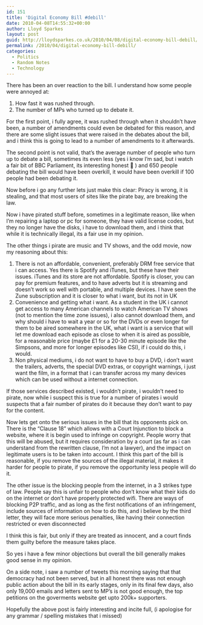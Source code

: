 ```yaml
---
id: 151
title: 'Digital Economy Bill #debill'
date: 2010-04-08T14:55:32+00:00
author: Lloyd Sparkes
layout: post
guid: http://lloydsparkes.co.uk/2010/04/08/digital-economy-bill-debill/
permalink: /2010/04/digital-economy-bill-debill/
categories:
  - Politics
  - Random Notes
  - Technology
---
```

There has been an over reaction to the bill. I understand how some people were annoyed at:

  1. How fast it was rushed through.
  2. The number of MPs who turned up to debate it.

For the first point, i fully agree, it was rushed through when it shouldn&#8217;t have been, a number of amendments could even be debated for this reason, and there are some slight issues that were raised in the debates about the bill, and i think this is going to lead to a number of amendments to it afterwards.

The second point is not valid, that&#8217;s the average number of people who turn up to debate a bill, sometimes its even less (yes i know I&#8217;m sad, but i watch a fair bit of BBC Parliament, its interesting honest 🙂 ) and 650 people debating the bill would have been overkill, it would have been overkill if 100 people had been debating it.

Now before i go any further lets just make this clear: Piracy is wrong, it is stealing, and that most users of sites like the pirate bay, are breaking the law.

Now i have pirated stuff before, sometimes in a legitimate reason, like when I&#8217;m repairing a laptop or pc for someone, they have valid license codes, but they no longer have the disks, i have to download them, and i think that while it is technically illegal, its a fair use in my opinion.

The other things i pirate are music and TV shows, and the odd movie, now my reasoning about this:

  1. There is not an affordable, convenient, preferably DRM free service that i can access. Yes there is Spotify and iTunes, but these have their issues. iTunes and its store are not affordable. Spotify is closer, you can pay for premium features, and to have adverts but it is streaming and doesn&#8217;t work so well with portable, and multiple devices. I have seen the Zune subscription and it is closer to what i want, but its not in UK
  2. Convenience and getting what i want. As a student in the UK i cannot get access to many American channels to watch American TV shows (not to mention the time zone issues), i also cannot download them, and why should i have to wait a year or so for the DVDs or even longer for them to be aired somewhere in the UK, what i want is a service that will let me download each episode as close to when it is aired as possible, for a reasonable price (maybe £1 for a 20-30 minute episode like the Simpsons, and more for longer episodes like CSI), if i could do this, i would.
  3. Non physical mediums, i do not want to have to buy a DVD, i don&#8217;t want the trailers, adverts, the special DVD extras, or copyright warnings, i just want the film, in a format that i can transfer across my many devices which can be used without a internet connection.

If those services described existed, i wouldn&#8217;t pirate, i wouldn&#8217;t need to pirate, now while i suspect this is true for a number of pirates i would suspects that a fair number of pirates do it because they don&#8217;t want to pay for the content.

Now lets get onto the serious issues in the bill that its opponents pick on. There is the “Clause 18” which allows with a Court Injunction to block a website, where it is begin used to infringe on copyright. People worry that this will be abused, but it requires consideration by a court (as far as i can understand from the rewritten clause, I&#8217;m not a lawyer), and the impact on legitimate users is to be taken into account. I think this part of the bill is reasonable, if you remove the sources of the illegal material, it makes it harder for people to pirate, if you remove the opportunity less people will do it.

The other issue is the blocking people from the internet, in a 3 strikes type of law. People say this is unfair to people who don&#8217;t know what their kids do on the internet or don&#8217;t have properly protected wifi. There are ways of blocking P2P traffic, and as long as the first notifications of an infringement, include sources of information on how to do this, and i believe by the third letter, they will face more serious penalties, like having their connection restricted or even disconnected

I think this is fair, but only if they are treated as innocent, and a court finds them guilty before the measure takes place.

So yes i have a few minor objections but overall the bill generally makes good sense in my opinion.

On a side note, i saw a number of tweets this morning saying that that democracy had not been served, but in all honest there was not enough public action about the bill in its early stages, only in its final few days, also only 19,000 emails and letters sent to MP’s is not good enough, the top petitions on the goverments website get upto 200k+ supporters.

Hopefully the above post is fairly interesting and incite full, (i apologise for any grammar / spelling mistakes that i missed)